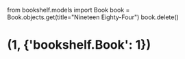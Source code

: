 from bookshelf.models import Book
book = Book.objects.get(title="Nineteen Eighty-Four")
book.delete()
# (1, {'bookshelf.Book': 1})
